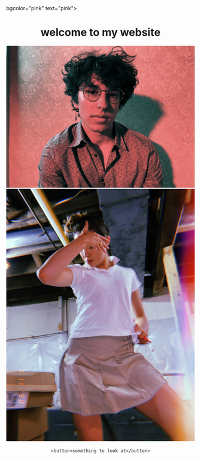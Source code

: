 <HTML>
<body>
  bgcolor="pink" text="pink">
  <center>
    <h1>welcome to my website</h1>
    
<picture>
  <img class="fit-picture"
     src="/miles.jpeg"
     alt="idk">
</picture>
  
    
 <picture>
  <img class="fit-picture"
     src="/heybestie.jpg"
     alt="idk">
</picture>
    
    <button>something to look at</button>
    
    
  </center>
</body>
</HTML>
